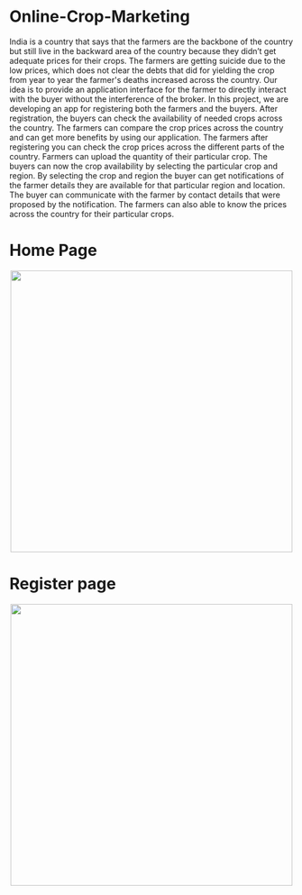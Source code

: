 # Online-Crop-Marketing
India is a country that says that the farmers are the backbone of the country but still live in the 
backward area of the country because they didn’t get adequate prices for their crops. The farmers are 
getting suicide due to the low prices, which does not clear the debts that did for yielding the crop from 
year to year the farmer's deaths increased across the country.
Our idea is to provide an application interface for the farmer to directly interact with the buyer without the interference of the broker. In 
this project, we are developing an app for registering both the farmers and the buyers. After 
registration, the buyers can check the availability of needed crops across the country. The farmers can 
compare the crop prices across the country and can get more benefits by using our application. The 
farmers after registering you can check the crop prices across the different parts of the country. 
Farmers can upload the quantity of their particular crop.
The buyers can now the crop availability by selecting the particular crop and region. By selecting the crop and region the buyer can get notifications 
of the farmer details they are available for that particular region and location. The buyer can 
communicate with the farmer by contact details that were proposed by the notification. The farmers 
can also able to know the prices across the country for their particular crops.

<h1> Home Page</h1>
<p align="center">
  <img src="https://drive.google.com/uc?export=download&id=1nfKGdvzf3GyCpfc2dIJSm3MlAHL0mzfS" width="500" >
</p>

<h1> Register page </h1>

<p align = "center">
  <img src="https://drive.google.com/uc?export=download&id=15PAFv4zosAf73542LyCYHRadD74uH7DH" width="500" >
  </p>
